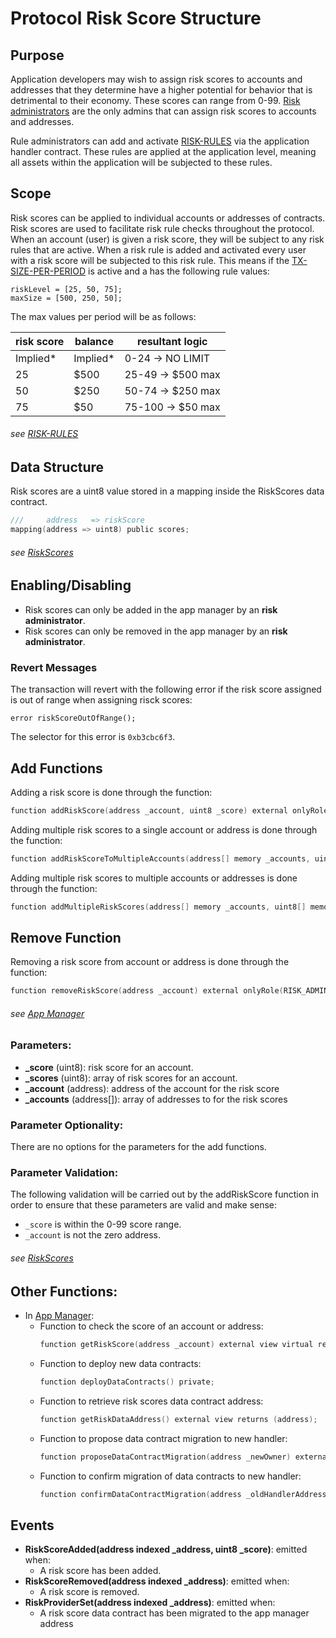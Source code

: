 # Protocol Risk Score Structure 

## Purpose

Application developers may wish to assign risk scores to accounts and addresses that they determine have a higher potential for behavior that is detrimental to their economy. These scores can range from 0-99. [Risk administrators](../permissions/ADMIN-ROLES.md) are the only admins that can assign risk scores to accounts and addresses. 

Rule administrators can add and activate [RISK-RULES](./RISK-SCORE-RULES.md) via the application handler contract. These rules are applied at the application level, meaning all assets within the application will be subjected to these rules. 


## Scope 

Risk scores can be applied to individual accounts or addresses of contracts. Risk scores are used to facilitate risk rule checks throughout the protocol. When an account (user) is given a risk score, they will be subject to any risk rules that are active. When a risk rule is added and activated every user with a risk score will be subjected to this risk rule. This means if the [TX-SIZE-PER-PERIOD](../rules/TX-SIZE-PER-PERIOD-BY-RISK-SCORE.md) is active and a has the following rule values: 
```
riskLevel = [25, 50, 75];
maxSize = [500, 250, 50];
```
The max values per period will be as follows: 

| risk score | balance | resultant logic |
| - | - | - |
| Implied* | Implied* | 0-24 ->  NO LIMIT |
| 25 | $500 | 25-49 ->   $500 max |
| 50 | $250 | 50-74 ->   $250 max |
| 75 | $50 | 75-100 ->   $50 max |

###### *see [RISK-RULES](./RISK-SCORE-RULES.md)* 


## Data Structure
Risk scores are a uint8 value stored in a mapping inside the RiskScores data contract. 
 
```c
///     address   => riskScore 
mapping(address => uint8) public scores;
```

###### *see [RiskScores](../../../src/client/application/data/RiskScores.sol)*

## Enabling/Disabling
- Risk scores can only be added in the app manager by an **risk administrator**.
- Risk scores can only be removed in the app manager by an **risk administrator**.


### Revert Messages

The transaction will revert with the following error if the risk score assigned is out of range when assigning risck scores: 

```
error riskScoreOutOfRange();
```
The selector for this error is `0xb3cbc6f3`.


## Add Functions

Adding a risk score is done through the function:

```c
function addRiskScore(address _account, uint8 _score) external onlyRole(RISK_ADMIN_ROLE); 
```

Adding multiple risk scores to a single account or address is done through the function:

```c
function addRiskScoreToMultipleAccounts(address[] memory _accounts, uint8 _score) external onlyRole(RISK_ADMIN_ROLE); 
```

Adding multiple risk scores to multiple accounts or addresses is done through the function:

```c
function addMultipleRiskScores(address[] memory _accounts, uint8[] memory _scores) external onlyRole(RISK_ADMIN_ROLE); 
```

## Remove Function

Removing a risk score from account or address is done through the function:

```c
function removeRiskScore(address _account) external onlyRole(RISK_ADMIN_ROLE); 
```

###### *see [App Manager](../../../client/application/AppManager.sol)*

### Parameters:

- **_score** (uint8): risk score for an account.
- **_scores** (uint8): array of risk scores for an account.
- **_account** (address): address of the account for the risk score
- **_accounts** (address[]): array of addresses to for the risk scores


### Parameter Optionality:

There are no options for the parameters for the add functions.

### Parameter Validation:

The following validation will be carried out by the addRiskScore function in order to ensure that these parameters are valid and make sense:

- `_score` is within the 0-99 score range.
- `_account` is not the zero address.   

###### *see [RiskScores](../../../src/client/application/data/RiskScores.sol)*

## Other Functions:

- In [App Manager](../../../src/client/application/AppManager.sol):
    -  Function to check the score of an account or address:
        ```c
        function getRiskScore(address _account) external view virtual returns (uint8);
        ```
    -  Function to deploy new data contracts:
        ```c
        function deployDataContracts() private;
        ```
    - Function to retrieve risk scores data contract address:
        ```c
        function getRiskDataAddress() external view returns (address);
        ```
    - Function to propose data contract migration to new handler:
        ```c
        function proposeDataContractMigration(address _newOwner) external  onlyRole(APP_ADMIN_ROLE);
        ```
    - Function to confirm migration of data contracts to new handler:
        ```c
        function confirmDataContractMigration(address _oldHandlerAddress) external  onlyRole(APP_ADMIN_ROLE);
        ``` 

## Events

- **RiskScoreAdded(address indexed _address, uint8 _score)**: emitted when:
    - A risk score has been added.
- **RiskScoreRemoved(address indexed _address)**: emitted when: 
    - A risk score is removed. 
- **RiskProviderSet(address indexed _address)**: emitted when:
    - A risk score data contract has been migrated to the app manager address